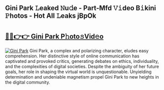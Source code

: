 ## Gini Park 𝙻eaked 𝙽u𝚍e - Part-Mfd 𝚅𝚒deo B𝚒kini 𝙿hotos - Hot All 𝙻eaks jBpOk

# <h2><a href="http://ld7e97.urlbe.top/?page=Gini+Park">🔗🔗👉👉 Gini Park P𝚑oto𝚜Vid𝚎o</a></h2>

[![Gini Park](https://i.imgur.com/eBuTRDB.gif)](http://ld7e97.urlbe.top/?page=Gini+Park)
Gini Park, a complex and polarizing character, eludes easy comprehension. Her distinctive style of online communication has captivated and provoked critics, generating debates on ethics, individuality, and the complexities of digital societies. Despite the ambiguity of her future goals, her role in shaping the virtual world is unquestionable. Unyielding determination and undeniable magnetism propel Gini Park to new heights in the digital community.
